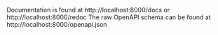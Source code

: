 Documentation is found at http://localhost:8000/docs or http://localhost:8000/redoc
The raw OpenAPI schema can be found at http://localhost:8000/openapi.json
